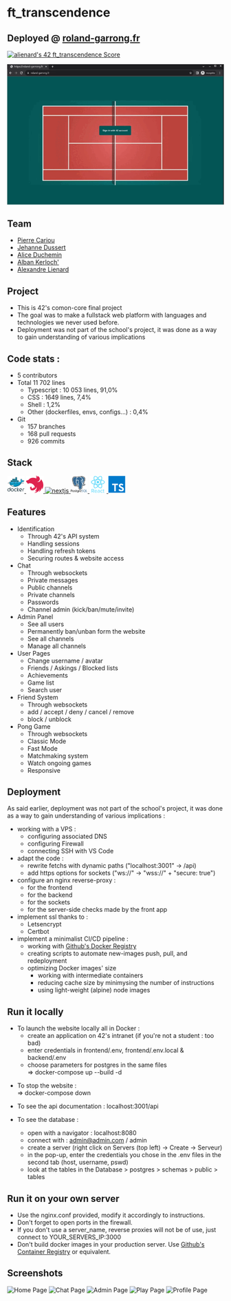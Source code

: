 # ft_transcendence

## Deployed @ [roland-garrong.fr](https://roland-garrong.fr)
<a href="https://github.com/JaeSeoKim/badge42"><img src="https://badge42.vercel.app/api/v2/cl4cq9w7c004409k3asnbj82v/project/2332608" alt="alienard's 42 ft_transcendence Score" /></a>
<p align="left">
	<img src="./screens/demo_transcend.gif" >
</p>


## Team
- [Pierre Cariou](https://github.com/pierrecariou)
- [Jehanne Dussert](https://github.com/JehanneDussert)
- [Alice Duchemin](https://github.com/aliceduchemin)
- [Alban Kerloch'](https://github.com/albankerloch)
- [Alexandre Lienard](https://github.com/lienardale)

## Project
- This is 42's comon-core final project
- The goal was to make a fullstack web platform with languages and technologies we never used before.
- Deployment was not part of the school's project, it was done as a way to gain understanding of various implications

## Code stats : 

- 5 contributors
- Total 11 702 lines
  - Typescript : 10 053 lines, 91,0%
  - CSS : 1649 lines, 7,4%
  - Shell : 1,2%
  - Other (dockerfiles, envs, configs...) : 0,4%
- Git
  - 157 branches
  - 168 pull requests
  - 926 commits

## Stack
<p align="left" dir="auto"> 
    <a href="https://www.docker.com/" target="_blank" rel="noreferrer"> 
        <img src="https://raw.githubusercontent.com/devicons/devicon/master/icons/docker/docker-original-wordmark.svg" alt="docker" width="40" height="40"/> 
    </a>
    <a href="https://nestjs.com/" target="_blank" rel="noreferrer"> 
        <img src="https://raw.githubusercontent.com/devicons/devicon/master/icons/nestjs/nestjs-plain.svg" alt="nestjs" width="40" height="40"/> 
    </a> 
    <a href="https://nextjs.org/" target="_blank" rel="noreferrer"> 
        <img src="https://cdn.worldvectorlogo.com/logos/nextjs-2.svg" alt="nextjs" width="40" height="40"/> 
    </a> 
    <a href="https://www.postgresql.org" target="_blank" rel="noreferrer"> 
        <img src="https://raw.githubusercontent.com/devicons/devicon/master/icons/postgresql/postgresql-original-wordmark.svg" alt="postgresql" width="40" height="40"/> 
    </a>
    <a href="https://reactjs.org/" target="_blank" rel="noreferrer"> 
        <img src="https://raw.githubusercontent.com/devicons/devicon/master/icons/react/react-original-wordmark.svg" alt="react" width="40" height="40"/> 
    </a> 
    <a href="https://www.typescriptlang.org/" target="_blank" rel="noreferrer"> 
        <img src="https://raw.githubusercontent.com/devicons/devicon/master/icons/typescript/typescript-original.svg" alt="typescript" width="40" height="40"/> 
    </a> 
</p>

## Features
- Identification
  - Through 42's API system
  - Handling sessions
  - Handling refresh tokens
  - Securing routes & website access
- Chat
  - Through websockets
  - Private messages
  - Public channels
  - Private channels
  - Passwords
  - Channel admin (kick/ban/mute/invite)
- Admin Panel
  - See all users
  - Permanently ban/unban form the website
  - See all channels
  - Manage all channels
- User Pages
  - Change username / avatar
  - Friends / Askings / Blocked lists
  - Achievements
  - Game list
  - Search user
- Friend System
  - Through websockets
  - add / accept / deny / cancel / remove
  - block / unblock
- Pong Game
  - Through websockets
  - Classic Mode
  - Fast Mode
  - Matchmaking system
  - Watch ongoing games
  - Responsive

## Deployment

As said earlier, deployment was not part of the school's project, it was done as a way to gain understanding of various implications :

- working with a VPS :
  - configuring associated DNS
  - configuring Firewall
  - connecting SSH with VS Code
- adapt the code :
  - rewrite fetchs with dynamic paths ("localhost:3001" -> /api)
  - add https options for sockets ("ws://" -> "wss://" + "secure: true")
- configure an nginx reverse-proxy :
  - for the frontend
  - for the backend
  - for the sockets
  - for the server-side checks made by the front app
- implement ssl thanks to :
  - Letsencrypt
  - Certbot
- implement a minimalist CI/CD pipeline :
  - working with [Github's Docker Registry](https://docs.github.com/en/packages/working-with-a-github-packages-registry/working-with-the-docker-registry)
  - creating scripts to automate new-images push, pull, and redeployment
  - optimizing Docker images' size
    - working with intermediate containers
    - reducing cache size by minimysing the number of instructions
    - using light-weight (alpine) node images

## Run it locally

- To launch the website locally all in Docker :
  * create an application on 42's intranet (if you're not a student : too bad)
  * enter credentials in frontend/.env, frontend/.env.local & backend/.env
  * choose parameters for postgres in the same files  
  => docker-compose up --build -d

* To stop the website :  
  => docker-compose down

* To see the api documentation : localhost:3001/api

* To see the database : 
  - open with a navigator : localhost:8080 
  - connect with : admin@admin.com / admin
  - create a server (right click on Servers (top left) -> Create -> Serveur)
  - in the pop-up, enter the credentials you chose in the .env files in the second tab (host, username, pswd)
  - look at the tables in the Database > postgres > schemas > public > tables

## Run it on your own server

- Use the nginx.conf provided, modify it accordingly to instructions.
- Don't forget to open ports in the firewall.
- If you don't use a server_name, reverse proxies will not be of use, just connect to YOUR_SERVERS_IP:3000
- Don't build docker images in your production server. Use [Github's Container Registry](https://docs.github.com/en/packages/working-with-a-github-packages-registry/working-with-the-container-registry) or equivalent.

## Screenshots

![Home Page](https://github.com/lienardale/ft_transcendence/blob/main/screens/home_page.png?raw=true)
![Chat Page](https://github.com/lienardale/ft_transcendence/blob/main/screens/chat_page.png?raw=true)
![Admin Page](https://github.com/lienardale/ft_transcendence/blob/main/screens/admin_page.png?raw=true)
![Play Page](https://github.com/lienardale/ft_transcendence/blob/main/screens/play_page.png?raw=true)
![Profile Page](https://github.com/lienardale/ft_transcendence/blob/main/screens/profile_page.png?raw=true)